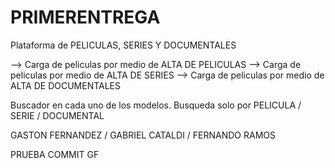 # PRIMERENTREGA

Plataforma de PELICULAS, SERIES Y DOCUMENTALES

--> Carga de peliculas por medio de ALTA DE PELICULAS
--> Carga de peliculas por medio de ALTA DE SERIES
--> Carga de peliculas por medio de ALTA DE DOCUMENTALES

Buscador en cada uno de los modelos. Busqueda solo por PELICULA / SERIE / DOCUMENTAL

GASTON FERNANDEZ / GABRIEL CATALDI / FERNANDO RAMOS

PRUEBA COMMIT GF
